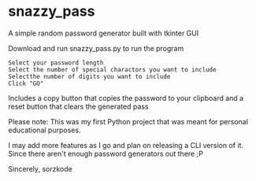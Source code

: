 # snazzy_pass

A simple random password generator built with tkinter GUI

Download and run snazzy_pass.py to run the program

    Select your password length
    Select the number of special charactors you want to include
    Selectthe number of digits you want to include
    Click "GO"

Includes a copy button that copies the password to your clipboard and a reset button that clears the generated pass

Please note: This was my first Python project that was meant for personal educational purposes.

I may add more features as I go and plan on releasing a CLI version of it. Since there aren't enough password generators out there ;P

Sincerely, 
sorzkode

